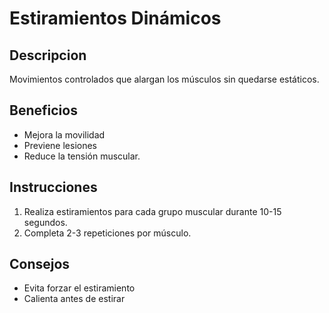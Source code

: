 # Estiramientos Dinámicos

## Descripcion
Movimientos controlados que alargan los músculos sin quedarse estáticos.

## Beneficios 
- Mejora la movilidad 
- Previene lesiones 
- Reduce la tensión muscular.

## Instrucciones
1. Realiza estiramientos para cada grupo muscular durante 10-15 segundos.
2. Completa 2-3 repeticiones por músculo.

## Consejos

- Evita forzar el estiramiento
- Calienta antes de estirar